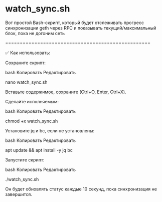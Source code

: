 # watch_sync.sh
Вот простой Bash-скрипт, который будет отслеживать прогресс синхронизации geth через RPC и показывать текущий/максимальный блок, пока не догоним сеть

==================================================

✅ Как использовать:

Сохраните скрипт:

bash
Копировать
Редактировать

nano watch_sync.sh

Вставьте содержимое, сохраните (Ctrl+O, Enter, Ctrl+X).

Сделайте исполняемым:

bash
Копировать
Редактировать

chmod +x watch_sync.sh

Установите jq и bc, если не установлены:

bash
Копировать
Редактировать

apt update && apt install -y jq bc

Запустите скрипт:

bash
Копировать
Редактировать

./watch_sync.sh

Он будет обновлять статус каждые 10 секунд, пока синхронизация не завершится.
